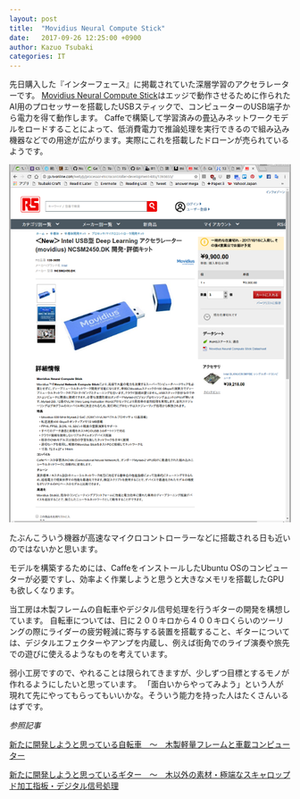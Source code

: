 ```yaml
---
layout: post
title:  "Movidius Neural Compute Stick"
date:   2017-09-26 12:25:00 +0900
author: Kazuo Tsubaki
categories: IT
---
```

先日購入した『インターフェース』に掲載されていた深層学習のアクセラレーターです。
[Movidius Neural Compute Stick](http://jp.rs-online.com/web/p/processor-microcontroller-development-kits/1393655/)はエッジで動作させるために作られたAI用のプロセッサーを搭載したUSBスティックで、コンピューターのUSB端子から電力を得て動作します。
Caffeで構築して学習済みの畳込みネットワークモデルをロードすることによって、低消費電力で推論処理を実行できるので組み込み機器などでの用途が広がります。実際にこれを搭載したドローンが売られているようです。

![](/assets/post-images/movidius_neural_compute_stick.png)

たぶんこういう機器が高速なマイクロコントローラーなどに搭載される日も近いのではないかと思います。

モデルを構築するためには、CaffeをインストールしたUbuntu OSのコンピューターが必要ですし、効率よく作業しようと思うと大きなメモリを搭載したGPUも欲しくなります。

当工房は木製フレームの自転車やデジタル信号処理を行うギターの開発を構想しています。
自転車については、日に２００キロから４００キロくらいのツーリングの際にライダーの疲労軽減に寄与する装置を搭載すること、ギターについては、デジタルエフェクターやアンプを内蔵し、例えば街角でのライブ演奏や旅先での遊びに使えるようなものを考えています。

弱小工房ですので、やれることは限られてきますが、少しずつ目標とするモノが作れるようにしたいと思っています。
「面白いからやってみよう」という人が現れて先にやってもらってもいいかな。そういう能力を持った人はたくさんいるはずです。

*参照記事*

[新たに開発しようと思っている自転車　〜　木製軽量フレームと車載コンピューター](http://blog.tsubakicraft.jp/%E8%87%AA%E8%BB%A2%E8%BB%8A/2017/08/21/new_bicycle.html)

[新たに開発しようと思っているギター　〜　木以外の素材・極端なスキャロップド加工指板・デジタル信号処理](http://blog.tsubakicraft.jp/%E3%82%AE%E3%82%BF%E3%83%BC/2017/08/20/new-guitar.html)
